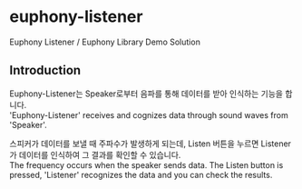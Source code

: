 # euphony-listener
Euphony Listener / Euphony Library Demo Solution

## Introduction
Euphony-Listener는 Speaker로부터 음파를 통해 데이터를 받아 인식하는 기능을 합니다.  
'Euphony-Listener' receives and cognizes data through sound waves from 'Speaker'.  

스피커가 데이터를 보낼 때 주파수가 발생하게 되는데, Listen 버튼을 누르면 Listener가 데이터를 인식하여 그 결과를 확인할 수 있습니다.  
The frequency occurs when the speaker sends data. The Listen button is pressed, 'Listener' recognizes the data and you can check the results.
